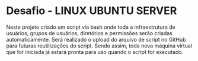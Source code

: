 
# Desafio - LINUX UBUNTU SERVER

Neste projeto criado um script via bash onde toda a infraestrutura de usuários, grupos de usuários, diretórios e permissões serão criadas automaticamente. Será realizado o upload do arquivo de script no GitHub para futuras reutilizações do script. Sendo assim, toda nova máquina virtual que for iniciada já estará pronta para uso quando o script for executado.



